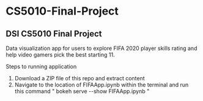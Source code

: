 # CS5010-Final-Project
## DSI CS5010 Final Project

Data visualization app for users to explore FIFA 2020 player skills rating and help video gamers pick the best starting 11.

Steps to running application
1. Download a ZIP file of this repo and extract content
2. Navigate to the location of FIFAApp.ipynb within the terminal and run this command
" bokeh serve --show FIFAApp.ipynb "

